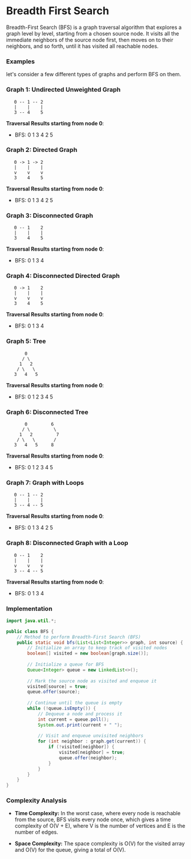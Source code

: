 # Breadth First Search

Breadth-First Search (BFS) is a graph traversal algorithm that explores a graph level by level, starting from a chosen source node. It visits all the immediate neighbors of the source node first, then moves on to their neighbors, and so forth, until it has visited all reachable nodes.

### Examples

let's consider a few different types of graphs and perform BFS on them.

### Graph 1: Undirected Unweighted Graph

```
   0 -- 1 -- 2
   |    |    |
   3 -- 4    5
```

**Traversal Results starting from node 0**:
- BFS: 0 1 3 4 2 5

### Graph 2: Directed Graph

```
   0 -> 1 -> 2
   |    |    |
   v    v    v
   3    4    5
```

**Traversal Results starting from node 0**:
- BFS: 0 1 3 4 2 5

### Graph 3: Disconnected Graph

```
   0 -- 1    2
   |    |    |
   3    4    5
```

**Traversal Results starting from node 0**:
- BFS: 0 1 3 4

### Graph 4: Disconnected Directed Graph

```
   0 -> 1    2
   |    |    |
   v    v    v
   3    4    5
```

**Traversal Results starting from node 0**:
- BFS: 0 1 3 4

### Graph 5: Tree

```
       0
      / \
     1   2
    / \   \
   3   4   5
```

**Traversal Results starting from node 0**:
- BFS: 0 1 2 3 4 5

### Graph 6: Disconnected Tree

```
       0         6
      / \         \
     1   2         7
    / \   \       /
   3   4   5     8
```

**Traversal Results starting from node 0**:
- BFS: 0 1 2 3 4 5

### Graph 7: Graph with Loops

```
   0 -- 1 -- 2
   |    |    |
   3 -- 4 -- 5
```

**Traversal Results starting from node 0**:
- BFS: 0 1 3 4 2 5

### Graph 8: Disconnected Graph with a Loop

```
   0 -- 1    2
   |    |    |
   v    v    v
   3 -- 4 -- 5
```

**Traversal Results starting from node 0**:
- BFS: 0 1 3 4

### Implementation

```java
import java.util.*;

public class BFS {
    // Method to perform Breadth-First Search (BFS)
    public static void bfs(List<List<Integer>> graph, int source) {
        // Initialize an array to keep track of visited nodes
        boolean[] visited = new boolean[graph.size()];
        
        // Initialize a queue for BFS
        Queue<Integer> queue = new LinkedList<>();
        
        // Mark the source node as visited and enqueue it
        visited[source] = true;
        queue.offer(source);
        
        // Continue until the queue is empty
        while (!queue.isEmpty()) {
            // Dequeue a node and process it
            int current = queue.poll();
            System.out.print(current + " ");
            
            // Visit and enqueue unvisited neighbors
            for (int neighbor : graph.get(current)) {
                if (!visited[neighbor]) {
                    visited[neighbor] = true;
                    queue.offer(neighbor);
                }
            }
        }
    }
}
```

### Complexity Analysis

- **Time Complexity:** In the worst case, where every node is reachable from the source, BFS visits every node once, which gives a time complexity of O(V + E), where V is the number of vertices and E is the number of edges.

- **Space Complexity:** The space complexity is O(V) for the visited array and O(V) for the queue, giving a total of O(V).